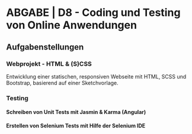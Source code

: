 # ABGABE | D8 - Coding und Testing von Online Anwendungen

## Aufgabenstellungen

### Webprojekt - HTML & (S)CSS
Entwicklung einer statischen, responsiven Webseite mit HTML, SCSS und Bootstrap, basierend auf einer Sketchvorlage.

### Testing
#### Schreiben von Unit Tests mit Jasmin & Karma (Angular)

#### Erstellen von Selenium Tests mit Hilfe der Selenium IDE